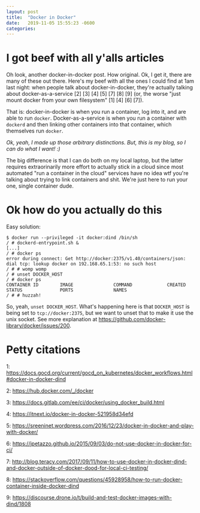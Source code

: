 ```yaml
---
layout: post
title:  "Docker in Docker"
date:   2019-11-05 15:55:23 -0600
categories: 
---
```


# I got beef with all y'alls articles

Oh look, another docker-in-docker post. How original. Ok, I get it, there are
many of these out there. Here's my beef with all the ones I could find at 1am
last night: when people talk about docker-in-docker, they're actually talking
about docker-as-a-service [2] [3] [4] [5] [7] [8] [9] (or, the worse "just
mount docker from your own filesystem" [1] [4] [6] [7]).

That is: docker-in-docker is when you run a container, log into it, and are able
to run `docker`. Docker-as-a-service is when you run a container with `dockerd`
and then linking other containers into that container, which themselves run
`docker`.

_Ok, yeah, I made up those arbitrary distinctions. But, this is my blog, so I_
_can do what I want! :)_

The big difference is that I can do both on my local laptop, but the latter
requires extraorinarily more effort to actually stick in a cloud since most
automated "run a container in the cloud" services have no idea wtf you're
talking about trying to link containers and shit. We're just here to run your
one, single container dude.

# Ok how do you actually do this

Easy solution:

```
$ docker run --privileged -it docker:dind /bin/sh
/ # dockerd-entrypoint.sh &
[...]
/ # docker ps
error during connect: Get http://docker:2375/v1.40/containers/json: dial tcp: lookup docker on 192.168.65.1:53: no such host
/ # # womp womp
/ # unset DOCKER_HOST
/ # docker ps
CONTAINER ID        IMAGE               COMMAND             CREATED             STATUS              PORTS               NAMES
/ # # huzzah!
```

So, yeah, `unset DOCKER_HOST`. What's happening here is that `DOCKER_HOST` is
being set to `tcp://docker:2375`, but we want to unset that to make it use the
unix socket. See more explanation at https://github.com/docker-library/docker/issues/200.

# Petty citations

1: https://docs.gocd.org/current/gocd_on_kubernetes/docker_workflows.html#docker-in-docker-dind

2: https://hub.docker.com/_/docker

3: https://docs.gitlab.com/ee/ci/docker/using_docker_build.html

4: https://itnext.io/docker-in-docker-521958d34efd

5: https://sreeninet.wordpress.com/2016/12/23/docker-in-docker-and-play-with-docker/

6: https://jpetazzo.github.io/2015/09/03/do-not-use-docker-in-docker-for-ci/

7: http://blog.teracy.com/2017/09/11/how-to-use-docker-in-docker-dind-and-docker-outside-of-docker-dood-for-local-ci-testing/

8: https://stackoverflow.com/questions/45928958/how-to-run-docker-container-inside-docker-dind

9: https://discourse.drone.io/t/build-and-test-docker-images-with-dind/1808
